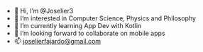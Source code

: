 - 👋 Hi, I’m @Joselier3
- 👀 I’m interested in Computer Science, Physics and Philosophy
- 🌱 I’m currently learning App Dev with Kotlin
- 💞️ I’m looking forward to collaborate on mobile apps
- 📫 joselierfajardo@gmail.com

<!---
Joselier3/Joselier3 is a ✨ special ✨ repository because its `README.md` (this file) appears on your GitHub profile.
You can click the Preview link to take a look at your changes.
--->
